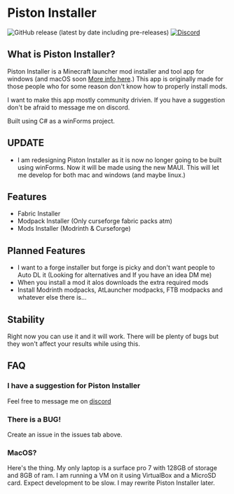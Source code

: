 # Piston Installer

![GitHub release (latest by date including pre-releases)](https://img.shields.io/github/v/release/Eatham532/Piston-Installer?include_prereleases&logo=GitHub&style=flat-square) 
[![Discord](https://img.shields.io/discord/981457221038796830?logo=Discord&style=flat-square)](https://discord.gg/mgP9H568U5)


## What is Piston Installer?

Piston Installer is a Minecraft launcher mod installer and tool app for windows (and macOS soon [More info here](https://github.com/Eatham532/Piston-Installer#macos).)
This app is originally made for those people who for some reason don't know how to properly install mods. 

I want to make this app mostly community drivien. If you have a suggestion don't be afraid to message me on discord. 

Built using C# as a winForms project.


## UPDATE

- I am redesigning Piston Installer as it is now no longer going to be built using winForms. Now it will be made using the new MAUI. This will let me develop for both mac and windows (and maybe linux.) 



## Features
- Fabric Installer
- Modpack Installer (Only curseforge fabric packs atm)
- Mods Installer (Modrinth & Curseforge)

## Planned Features
- I want to a forge installer but forge is picky and don't want people to Auto DL it (Looking for alternatives and If you have an idea DM me)
- When you install a mod it alos downloads the extra required mods
- Install Modrinth modpacks, AtLauncher modpacks, FTB modpacks and whatever else there is...

## Stability
Right now you can use it and it will work. There will be plenty of bugs but they won't affect your results while using this.

## FAQ

### I have a suggestion for Piston Installer

Feel free to message me on [discord](https://discord.gg/efQhsySt8m)


### There is  a BUG!

Create an issue in the issues tab above.


### MacOS?

Here's the thing. My only laptop is a surface pro 7 with 128GB of storage and 8GB of ram. I am running a VM on it using VirtualBox and a MicroSD card. Expect development to be slow. I may rewrite Piston Installer later.
